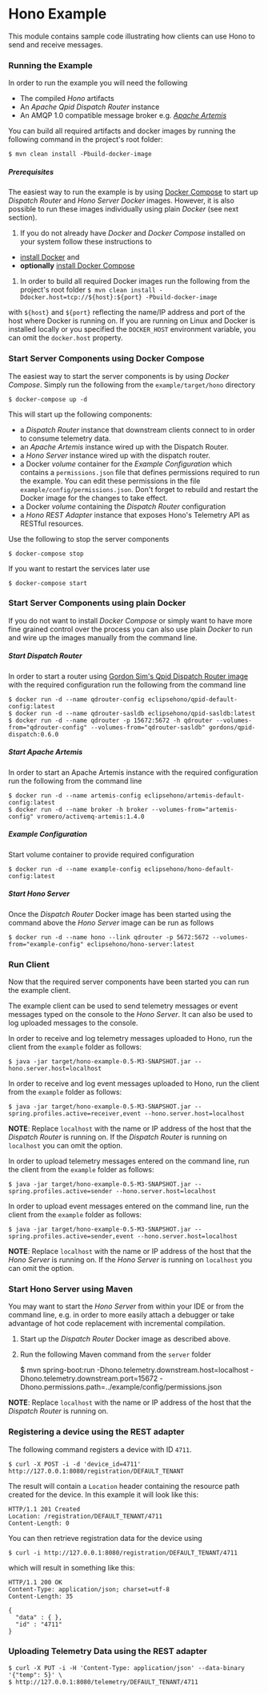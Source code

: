 # Hono Example

This module contains sample code illustrating how clients can use Hono to send and receive messages.

### Running the Example

In order to run the example you will need the following

* The compiled *Hono* artifacts
* An *Apache Qpid Dispatch Router* instance
* An AMQP 1.0 compatible message broker e.g. [*Apache Artemis*](https://activemq.apache.org/artemis/)

You can build all required artifacts and docker images by running the following command in the project's root folder:

    $ mvn clean install -Pbuild-docker-image

##### Prerequisites

The easiest way to run the example is by using [Docker Compose](https://docs.docker.com/compose) to start up *Dispatch Router* and *Hono Server* *Docker* images. However, it is also possible to run these images individually using plain *Docker* (see next section).

1. If you do not already have *Docker* and *Docker Compose* installed on your system follow these instructions to
  * [install Docker](https://docs.docker.com/engine/installation/) and
  * **optionally** [install Docker Compose](https://docs.docker.com/compose/install/)
1. In order to build all required Docker images run the following from the project's root folder
    `$ mvn clean install -Ddocker.host=tcp://${host}:${port} -Pbuild-docker-image`

with `${host}` and `${port}` reflecting the name/IP address and port of the host where Docker is running on. If you are running on Linux and Docker is installed locally or you specified the `DOCKER_HOST` environment variable, you can omit the `docker.host` property.
 
### Start Server Components using Docker Compose

The easiest way to start the server components is by using *Docker Compose*. Simply run the following from the `example/target/hono` directory

    $ docker-compose up -d

This will start up the following components:

* a *Dispatch Router* instance that downstream clients connect to in order to consume telemetry data.
* an *Apache Artemis* instance wired up with the Dispatch Router.
* a *Hono Server* instance wired up with the dispatch router.
* a Docker *volume* container for the *Example Configuration* which contains a `permissions.json` file that defines permissions required to run the example. You can edit these permissions in the file `example/config/permissions.json`. Don't forget to rebuild and restart the Docker image for the changes to take effect.
* a Docker *volume* containing the *Dispatch Router* configuration
* a *Hono REST Adapter* instance that exposes Hono's Telemetry API as RESTful resources.

Use the following to stop the server components

    $ docker-compose stop

If you want to restart the services later use

    $ docker-compose start

### Start Server Components using plain Docker

If you do not want to install *Docker Compose* or simply want to have more fine grained control over the process
you can also use plain *Docker* to run and wire up the images manually from the command line.

##### Start Dispatch Router

In order to start a router using [Gordon Sim's Qpid Dispatch Router image](https://hub.docker.com/r/gordons/qpid-dispatch/) with the required configuration run the following from the
command line

    $ docker run -d --name qdrouter-config eclipsehono/qpid-default-config:latest
    $ docker run -d --name qdrouter-sasldb eclipsehono/qpid-sasldb:latest
    $ docker run -d --name qdrouter -p 15672:5672 -h qdrouter --volumes-from="qdrouter-config" --volumes-from="qdrouter-sasldb" gordons/qpid-dispatch:0.6.0
 
##### Start Apache Artemis

In order to start an Apache Artemis instance with the required configuration run the following from the command line

    $ docker run -d --name artemis-config eclipsehono/artemis-default-config:latest
    $ docker run -d --name broker -h broker --volumes-from="artemis-config" vromero/activemq-artemis:1.4.0
 
##### Example Configuration

Start volume container to provide required configuration
    
    $ docker run -d --name example-config eclipsehono/hono-default-config:latest

##### Start Hono Server

Once the *Dispatch Router* Docker image has been started using the command above the *Hono Server* image can be run as follows

    $ docker run -d --name hono --link qdrouter -p 5672:5672 --volumes-from="example-config" eclipsehono/hono-server:latest

### Run Client

Now that the required server components have been started you can run the example client.

The example client can be used to send telemetry messages or event messages typed on the console to the *Hono Server*. It can also be used to log uploaded messages to the console.

In order to receive and log telemetry messages uploaded to Hono, run the client from the `example` folder as follows:

    $ java -jar target/hono-example-0.5-M3-SNAPSHOT.jar --hono.server.host=localhost
    
In order to receive and log event messages uploaded to Hono, run the client from the `example` folder as follows:

    $ java -jar target/hono-example-0.5-M3-SNAPSHOT.jar --spring.profiles.active=receiver,event --hono.server.host=localhost

 **NOTE**: Replace `localhost` with the name or IP address of the host that the *Dispatch Router* is running on. If the *Dispatch Router* is running on `localhost` you can omit the option.

In order to upload telemetry messages entered on the command line, run the client from the `example` folder as follows:

    $ java -jar target/hono-example-0.5-M3-SNAPSHOT.jar --spring.profiles.active=sender --hono.server.host=localhost
    
In order to upload event messages entered on the command line, run the client from the `example` folder as follows:

    $ java -jar target/hono-example-0.5-M3-SNAPSHOT.jar --spring.profiles.active=sender,event --hono.server.host=localhost

 **NOTE**: Replace `localhost` with the name or IP address of the host that the *Hono Server* is running on. If the *Hono Server* is running on `localhost` you can omit the option.

### Start Hono Server using Maven

You may want to start the *Hono Server* from within your IDE or from the command line, e.g. in order to more easily attach a debugger or take advantage of hot code replacement with incremental compilation.

1. Start up the *Dispatch Router* Docker image as described above.
1. Run the following Maven command from the `server` folder


    $ mvn spring-boot:run -Dhono.telemetry.downstream.host=localhost -Dhono.telemetry.downstream.port=15672 -Dhono.permissions.path=../example/config/permissions.json

  **NOTE**: Replace `localhost` with the name or IP address of the host that the *Dispatch Router* is running on.

### Registering a device using the REST adapter

The following command registers a device with ID `4711`.

    $ curl -X POST -i -d 'device_id=4711' http://127.0.0.1:8080/registration/DEFAULT_TENANT

The result will contain a `Location` header containing the resource path created for the device. In this example it will look
like this:

    HTTP/1.1 201 Created
    Location: /registration/DEFAULT_TENANT/4711
    Content-Length: 0

You can then retrieve registration data for the device using

    $ curl -i http://127.0.0.1:8080/registration/DEFAULT_TENANT/4711

which will result in something like this:

    HTTP/1.1 200 OK
    Content-Type: application/json; charset=utf-8
    Content-Length: 35
    
    {
      "data" : { },
      "id" : "4711"
    }

### Uploading Telemetry Data using the REST adapter

    $ curl -X PUT -i -H 'Content-Type: application/json' --data-binary '{"temp": 5}' \
    $ http://127.0.0.1:8080/telemetry/DEFAULT_TENANT/4711

